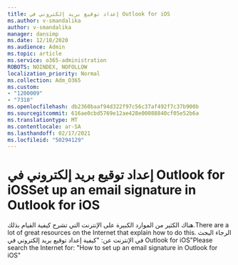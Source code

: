 ```yaml
---
title: إعداد توقيع بريد إلكتروني في Outlook for iOS
ms.author: v-smandalika
author: v-smandalika
manager: dansimp
ms.date: 12/18/2020
ms.audience: Admin
ms.topic: article
ms.service: o365-administration
ROBOTS: NOINDEX, NOFOLLOW
localization_priority: Normal
ms.collection: Adm_O365
ms.custom:
- "1200009"
- "7310"
ms.openlocfilehash: db2360baaf94d322f97c56c37af492f7c37b900b
ms.sourcegitcommit: 616ae0cbd5769e12ae428e00088840cf05e52b6a
ms.translationtype: MT
ms.contentlocale: ar-SA
ms.lasthandoff: 02/17/2021
ms.locfileid: "50294129"
---
```

# <a name="set-up-an-email-signature-in-outlook-for-ios"></a><span data-ttu-id="e0287-102">إعداد توقيع بريد إلكتروني في Outlook for iOS</span><span class="sxs-lookup"><span data-stu-id="e0287-102">Set up an email signature in Outlook for iOS</span></span>

<span data-ttu-id="e0287-103">هناك الكثير من الموارد الكبيرة على الإنترنت التي تشرح كيفية القيام بذلك.</span><span class="sxs-lookup"><span data-stu-id="e0287-103">There are a lot of great resources on the Internet that explain how to do this.</span></span> <span data-ttu-id="e0287-104">الرجاء البحث في الإنترنت عن: "كيفية إعداد توقيع بريد إلكتروني في Outlook for iOS"</span><span class="sxs-lookup"><span data-stu-id="e0287-104">Please search the Internet for: "How to set up an email signature in Outlook for iOS"</span></span>
